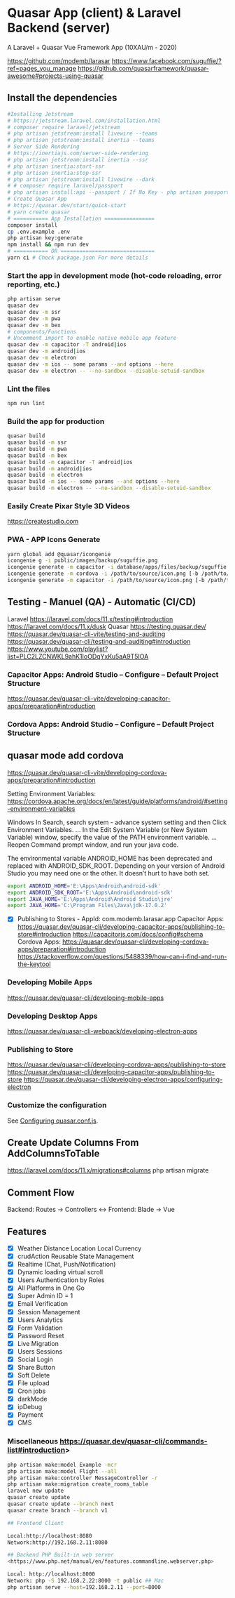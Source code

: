 # Quasar App (client) & Laravel Backend (server)

A Laravel + Quasar Vue Framework App (10XAU/m - 2020)

<https://github.com/modemb/larasar>
<https://www.facebook.com/suguffie/?ref=pages_you_manage>
<https://github.com/quasarframework/quasar-awesome#projects-using-quasar>

## Install the dependencies

```bash
#Installing Jetstream 
# https://jetstream.laravel.com/installation.html
# composer require laravel/jetstream 
# php artisan jetstream:install livewire --teams
# php artisan jetstream:install inertia --teams
# Server Side Rendering
# https://inertiajs.com/server-side-rendering
# php artisan jetstream:install inertia --ssr
# php artisan inertia:start-ssr
# php artisan inertia:stop-ssr
# php artisan jetstream:install livewire --dark
# # composer require laravel/passport
# php artisan install:api --passport / If No Key - php artisan passport:keys
# Create Quasar App
# https://quasar.dev/start/quick-start
# yarn create quasar
# =========== App Installation ================
composer install
cp .env.example .env
php artisan key:generate
npm install && npm run dev
# =========== OR ==============================
yarn ci # Check package.json For more details
```

### Start the app in development mode (hot-code reloading, error reporting, etc.)

```bash
php artisan serve
quasar dev
quasar dev -m ssr
quasar dev -m pwa
quasar dev -m bex
# components/Functions
# Uncomment import to enable native mobile app feature
quasar dev -m capacitor -T android|ios
quasar dev -m android|ios
quasar dev -m electron
quasar dev -m ios -- some params --and options --here
quasar dev -m electron -- --no-sandbox --disable-setuid-sandbox
```

### Lint the files

```bash
npm run lint
```

### Build the app for production

```bash
quasar build
quasar build -m ssr
quasar build -m pwa
quasar build -m bex
quasar build -m capacitor -T android|ios
quasar build -m android|ios
quasar build -m electron
quasar build -m ios -- some params --and options --here
quasar build -m electron -- --no-sandbox --disable-setuid-sandbox
```

### Easily Create Pixar Style 3D Videos

https://createstudio.com

### PWA - APP Icons Generate

```bash
yarn global add @quasar/icongenie
icongenie g -i public/images/backup/suguffie.png
icongenie generate -m capacitor -i database/apps/files/backup/suguffie.png
icongenie generate -m cordova -i /path/to/source/icon.png [-b /path/to/background.png]
icongenie generate -m capacitor -i /path/to/source/icon.png [-b /path/to/background.png]
```

## Testing - Manuel (QA) - Automatic (CI/CD)

Laravel <https://laravel.com/docs/11.x/testing#introduction>
        <https://laravel.com/docs/11.x/dusk>
Quasar <https://testing.quasar.dev/>
       <https://quasar.dev/quasar-cli-vite/testing-and-auditing>
       <https://quasar.dev/quasar-cli/testing-and-auditing#introduction>
       <https://www.youtube.com/playlist?list=PLC2LZCNWKL9ahK1IoODqYxKu5aA9T5IOA>

### Capacitor Apps: Android Studio – Configure – Default Project Structure

<https://quasar.dev/quasar-cli-vite/developing-capacitor-apps/preparation#introduction>

### Cordova Apps: Android Studio – Configure – Default Project Structure

## quasar mode add cordova

<https://quasar.dev/quasar-cli-vite/developing-cordova-apps/preparation#introduction>

Setting Environment Variables: <https://cordova.apache.org/docs/en/latest/guide/platforms/android/#setting-environment-variables>

Windows
In Search, search system - advance system setting
and then Click Environment Variables. ...
In the Edit System Variable (or New System Variable) window, specify the value of the PATH environment variable. ...
Reopen Command prompt window, and run your java code.

The environmental variable ANDROID_HOME has been deprecated and replaced with ANDROID_SDK_ROOT. Depending on your version of Android Studio you may need one or the other. It doesn’t hurt to have both set.

```bash
export ANDROID_HOME='E:\Apps\Android\android-sdk'
export ANDROID_SDK_ROOT='E:\Apps\Android\android-sdk'
export JAVA_HOME='E:\Apps\Android\Android Studio\jre'
export JAVA_HOME='C:\Program Files\Java\jdk-17.0.2'
```

- [x] Publishing to Stores - AppId: com.modemb.larasar.app
      Capacitor Apps: <https://quasar.dev/quasar-cli/developing-capacitor-apps/publishing-to-store#introduction> <https://capacitorjs.com/docs/config#schema>
      Cordova Apps: <https://quasar.dev/quasar-cli/developing-cordova-apps/preparation#introduction>
  <https://stackoverflow.com/questions/5488339/how-can-i-find-and-run-the-keytool>
  
### Developing Mobile Apps

<https://quasar.dev/quasar-cli/developing-mobile-apps>

### Developing Desktop Apps

<https://quasar.dev/quasar-cli-webpack/developing-electron-apps>

### Publishing to Store

<https://quasar.dev/quasar-cli/developing-cordova-apps/publishing-to-store>
<https://quasar.dev/quasar-cli/developing-capacitor-apps/publishing-to-store>
<https://quasar.dev/quasar-cli/developing-electron-apps/configuring-electron>

### Customize the configuration

See [Configuring quasar.conf.js](https://quasar.dev/quasar-cli/quasar-conf-js).

## Create Update Columns From AddColumnsToTable

<https://laravel.com/docs/11.x/migrations#columns>
php artisan migrate

## Comment Flow

Backend: Routes -> Controllers <-> Frontend: Blade -> Vue

## Features

- [x] Weather Distance Location Local Currency
- [x] crudAction Reusable State Management
- [x] Realtime (Chat, Push/Notification)
- [x] Dynamic loading virtual scroll
- [x] Users Authentication by Roles
- [x] All Platforms in One Go
- [x] Super Admin ID = 1
- [x] Email Verification
- [x] Session Management
- [x] Users Analytics
- [x] Form Validation
- [x] Password Reset
- [x] Live Migration
- [x] Users Sessions
- [x] Social Login
- [x] Share Button
- [x] Soft Delete
- [x] File upload  
- [x] Cron jobs
- [x] darkMode
- [x] ipDebug
- [x] Payment
- [x] CMS

### Miscellaneous <https://quasar.dev/quasar-cli/commands-list#introduction>>

```bash
php artisan make:model Example -mcr
php artisan make:model Flight --all
php artisan make:controller MessageController -r
php artisan make:migration create_rooms_table
laravel new update
quasar create update
quasar create update --branch next
quasar create branch --branch v1

## Frontend Client

Local:http://localhost:8080
Network:http://192.168.2.11:8080

## Backend PHP Built-in web server
<https://www.php.net/manual/en/features.commandline.webserver.php>

Local: http://localhost:8000
Network: php -S 192.168.2.22:8000 -t public ## Mac
php artisan serve --host=192.168.2.11 --port=8000
